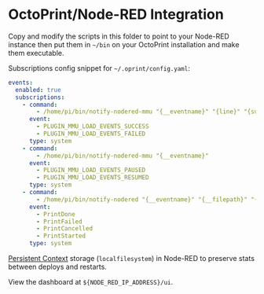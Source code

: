 # OctoPrint/Node-RED Integration

Copy and modify the scripts in this folder to point to your Node-RED instance then put them in `~/bin` on your OctoPrint installation and make them executable.

Subscriptions config snippet for `~/.oprint/config.yaml`:

```yaml
events:
  enabled: true
  subscriptions:
    - command:
        - /home/pi/bin/notify-nodered-mmu "{__eventname}" "{line}" "{success}" "{filamentDetect}"
      event:
        - PLUGIN_MMU_LOAD_EVENTS_SUCCESS
        - PLUGIN_MMU_LOAD_EVENTS_FAILED
      type: system
    - command:
        - /home/pi/bin/notify-nodered-mmu "{__eventname}"
      event:
        - PLUGIN_MMU_LOAD_EVENTS_PAUSED
        - PLUGIN_MMU_LOAD_EVENTS_RESUMED
      type: system
    - command:
        - /home/pi/bin/notify-nodered "{__eventname}" "{__filepath}" "{__filename}"
      event:
        - PrintDone
        - PrintFailed
        - PrintCancelled
        - PrintStarted
      type: system
```

[Persistent Context](https://discourse.nodered.org/t/a-guide-to-understanding-persistent-context/4115) storage (`localfilesystem`) in Node-RED to preserve stats between deploys and restarts.

View the dashboard at `${NODE_RED_IP_ADDRESS}/ui`.
